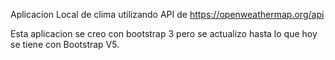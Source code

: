 Aplicacion Local de clima utilizando API  de https://openweathermap.org/api

Esta aplicacion se creo con bootstrap 3 pero se actualizo hasta lo que hoy se tiene con Bootstrap V5.